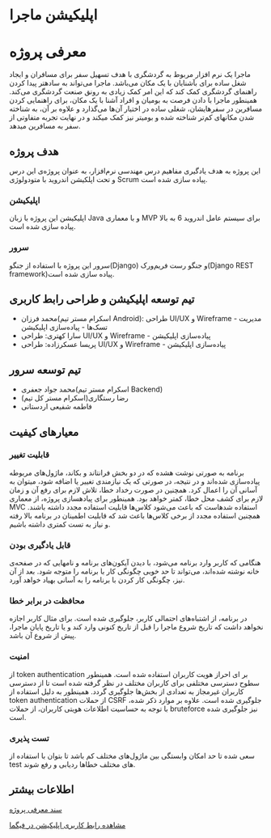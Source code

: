# اپلیکیشن ماجرا
# معرفی پروژه
ماجرا یک نرم افزار مربوط به گردشگری با هدف تسهیل سفر برای مسافران و ایجاد شغل ساده برای بآشنایان با یک مکان می‌باشد. ماجرا می‌تواند به سادهتر پیدا کردن راهنمای گردشگری کمک کند که این امر کمک زیادی به رونق صنعت گردشگری می‌کند. همینطور ماجرا با دادن فرصت به بومیان و افراد آشنا با یک مکان، برای راهنمایی کردن مسافرین در سفرهایشان، شغلی ساده در اختیار آن‌ها می‌گذارد و علاوه بر آن، به شناخته شدن مکانهای کم‌تر شناخته شده و بومیتر نیز کمک میکند و در نهایت تجربه متفاوتی از سفر به مسافرین میدهد.


## هدف پروژه 
این پروژه به هدف یادگیری مفاهیم درس مهندسی نرم‌افزار، به عنوان پروژه‌ی این درس و تحت اپلکیشن اندروید با متودولوژی Scrum پیاده سازی شده است.
### اپلیکیشن
اپلیکیشن این پروژه با زبان Java و با معماری MVP برای سیستم عامل اندروید 6 به بالا پیاده سازی شده است. 
### سرور
سرور این پروژه با استفاده از جنگو(Django) و جنگو رست فریم‌ورک(Django REST framework)پیاده‌ سازی شده است.

## تیم توسعه اپلیکیشن و طراحی رابط کاربری
* محمد فرزان(اسکرام مستر تیم Android): طراحی UI/UX و Wireframe - مدیریت تسک‌ها - پیاده‌سازی اپلیکیشن
* سارا کهتری: طراحی UI/UX و Wireframe - پیاده‌سازی اپلیکیشن
* پریسا عسکرزاده: طراحی UI/UX و Wireframe - پیاده‌سازی اپلیکیشن

  


## تیم توسعه سرور
* محمد جواد جعفری(اسکرام مستر تیم Backend) 
* رضا رستگاری(اسکرام مستر کل تیم)
* فاطمه شفیعی اردستانی
  


 
 
 ## معیارهای کیفیت


### قابلیت تغییر
برنامه به صورتی نوشت هشده که در دو بخش فرانتاند و بکاند، ماژول‌های مربوطه پیاده‌سازی شده‌اند و در نتیجه، در صورتی که یک نیازمندی‌ تغییر یا اضافه شود، میتوان به آسانی آن را اعمال کرد. همچنین در صورت رخداد خطا، تلاش لازم برای رفع آن و زمان لازم برای کشف محل خطا، کمتر خواهد بود. همینطور برای پیادهسازی پروژه، از معماری MVC استفاده شدهاست که باعث می‌شود کلاس‌ها قابلیت استفاده مجدد داشته باشند. همچنین استفاده مجدد از برخی کلاس‌ها باعث شد که قابلیت اطمینان در برنامه بالا رفته و نیاز به تست کمتری داشته باشیم.

### قابل یادگیری بودن
هنگامی که کاربر وارد برنامه می‌شود، با دیدن آیکون‌های برنامه و نامهایی که در صفحه‌ی خانه نوشته شده‌‌اند، می‌تواند تا حد خوبی چگونگی کار با برنامه را متوجه شود. بعد از آن نیز، چگونگی کار کردن با برنامه را به آسانی بهیاد خواهد آورد.


### محافظت در برابر خطا
در برنامه، از اشتباه‌های احتمالی کاربر، جلوگیری شده است. برای مثال کاربر اجازه نخواهد داشت که تاریخ شروع ماجرا را قبل از تاریخ کنونی وارد کند و یا تاریخ پایان ماجرا، پیش از شروع آن باشد.

### امنیت
از token authentication بر ای احراز هویت کاربران استفاده شده است. همینطور سطوح دسترسی مختلفی برای کاربران مختلف در نظر گرفته شده است تا از دسترسی کاربران غیرمجاز به تعدادی از بخش‌ها جلوگیری گردد. همینطور به دلیل استفاده از token authentication از حملات CSRF جلوگیری شده است. علاوه بر موارد ذکر شده، با توجه به حساسیت اطلاعات هویتی کاربران، از حملات bruteforce نیز جلوگیری شده است.


### تست پذیری
سعی شده تا حد امکان وابستگی بین ماژول‌های مختلف کم باشد تا بتوان با استفاده از test های مختلف خطاها ردیابی و رفع شوند.

## اطلاعات بیشتر

<a href="https://mega.nz/file/KewHhQpC#kjz9pVsamxhKAblUhFli3KvhAK8qYuo8nIPOEzKJktw" target="_blank">سند معرفی پروژه</a>

<a href="https://www.figma.com/file/lWspxRKxk8Q68nxpuSZ0RU/BlackSwan-team-library?type=design&node-id=0%3A1&mode=design&t=M4gIvwOprF66XYxP-1" target="_blank">مشاهده رابط کاربری اپلیکیشن در فیگما</a>

